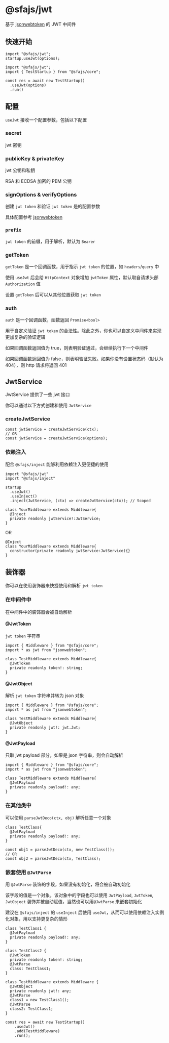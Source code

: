 # @sfajs/jwt

基于 [jsonwebtoken](https://github.com/auth0/node-jsonwebtoken) 的 JWT 中间件

## 快速开始

```TS
import "@sfajs/jwt";
startup.useJwt(options);
```

```TS
import "@sfajs/jwt";
import { TestStartup } from "@sfajs/core";

const res = await new TestStartup()
  .useJwt(options)
  .run()
```

## 配置

`useJwt` 接收一个配置参数，包括以下配置

### secret

jwt 密钥

### publicKey & privateKey

jwt 公钥和私钥

RSA 和 ECDSA 加密的 PEM 公钥

### signOptions & verifyOptions

创建 `jwt token` 和验证 `jwt token` 是的配置参数

具体配置参考 [jsonwebtoken](https://github.com/auth0/node-jsonwebtoken)

### `prefix`

`jwt token` 的前缀，用于解析，默认为 `Bearer`

### getToken

`getToken` 是一个回调函数，用于指示 `jwt token` 的位置，如 `headers`/`query` 中

使用 `useJwt` 后会给 `HttpContext` 对象增加 `jwtToken` 属性，默认取自请求头部 `Authorization` 值

设置 `getToken` 后可以从其他位置获取 `jwt token`

### auth

`auth` 是一个回调函数，函数返回 `Promise<bool>`

用于自定义验证 `jwt token` 的合法性。除此之外，你也可以自定义中间件来实现更加复杂的验证逻辑

如果回调函数返回值为 true，则表明验证通过，会继续执行下一个中间件

如果回调函数返回值为 false，则表明验证失败。如果你没有设置状态码（默认为 404），则 http 请求将返回 401

## JwtService

JwtService 提供了一些 jwt 接口

你可以通过以下方式创建和使用 `JwtService`

### createJwtService

```TS
const jwtService = createJwtService(ctx);
// OR
const jwtService = createJwtService(options);
```

### 依赖注入

配合 `@sfajs/inject` 能够利用依赖注入更便捷的使用

```TS
import "@sfajs/jwt"
import "@sfajs/inject"

startup
  .useJwt()
  .useInject()
  .inject(JwtService, (ctx) => createJwtService(ctx)); // Scoped
```

```TS
class YourMiddleware extends Middleware{
  @Inject
  private readonly jwtService!:JwtService;
}
```

OR

```TS
@Inject
class YourMiddleware extends Middleware{
  constructor(private readonly jwtService:JwtService){}
}
```

## 装饰器

你可以在使用装饰器来快捷使用和解析 `jwt token`

### 在中间件中

在中间件中的装饰器会被自动解析

#### @JwtToken

`jwt token` 字符串

```TS
import { Middleware } from "@sfajs/core";
import * as jwt from "jsonwebtoken";

class TestMiddleware extends Middleware{
  @JwtToken
  private readonly token!: string;
}
```

#### @JwtObject

解析 `jwt token` 字符串并转为 json 对象

```TS
import { Middleware } from "@sfajs/core";
import * as jwt from "jsonwebtoken";

class TestMiddleware extends Middleware{
  @JwtObject
  private readonly jwt!: jwt.Jwt;
}
```

#### @JwtPayload

只取 jwt payload 部分，如果是 json 字符串，则会自动解析

```TS
import { Middleware } from "@sfajs/core";
import * as jwt from "jsonwebtoken";

class TestMiddleware extends Middleware{
  @JwtPayload
  private readonly payload!: any;
}
```

### 在其他类中

可以使用 `parseJwtDeco(ctx, obj)` 解析任意一个对象

```TS
class TestClass{
  @JwtPayload
  private readonly payload!: any;
}

const obj1 = parseJwtDeco(ctx, new TestClass());
// OR
const obj2 = parseJwtDeco(ctx, TestClass);
```

### 嵌套使用 `@JwtParse`

用 `@JwtParse` 装饰的字段，如果没有初始化，将会被自动初始化

该字段的值是一个对象，该对象中的字段也可以使用 `JwtPayload`, `JwtToken`, `JwtObject` 装饰并被自动赋值，当然也可以用`@JwtParse` 来嵌套初始化

建议在 `@sfajs/inject` 的 `useInject` 后使用 `useJwt`，从而可以使用依赖注入实例化对象，用以支持更复杂的情形

```TS
class TestClass1 {
  @JwtPayload
  private readonly payload!: any;
}

class TestClass2 {
  @JwtToken
  private readonly token!: string;
  @JwtParse
  class: TestClass1;
}

class TestMiddleware extends Middleware {
  @JwtObject
  private readonly jwt!: any;
  @JwtParse
  class1 = new TestClass1();
  @JwtParse
  class2: TestClass1;
}

const res = await new TestStartup()
    .useJwt()
    .add(TestMiddleware)
    .run();
```
